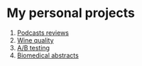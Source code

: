 # My personal projects

1. [Podcasts reviews](https://github.com/dovele/personal-projects/blob/main/Podcast%20reviews/Podcast_Reviews.ipynb)
2. [Wine quality](https://github.com/dovele/personal-projects/tree/main/Wine-Quality)
3. [A/B testing](https://github.com/dovele/personal-projects/blob/main/Udacity%20AB%20testing/A_B_testing_Udacity.ipynb)
4. [Biomedical abstracts](https://github.com/dovele/personal-projects/tree/main/Medical-abstracts)
